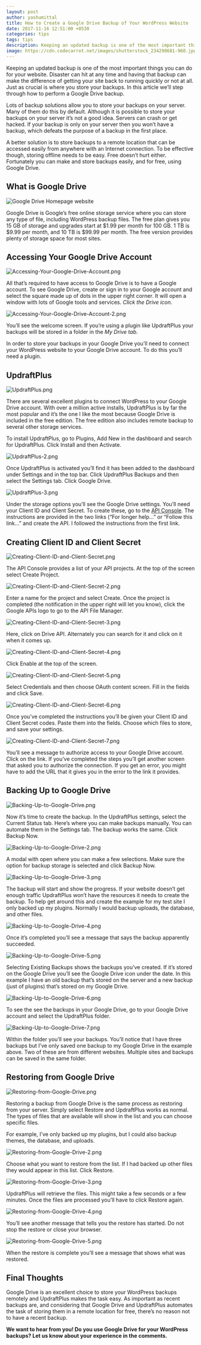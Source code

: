 ```yaml
---
layout: post
author: yashumittal
title: How to Create a Google Drive Backup of Your WordPress Website
date: 2017-11-16 12:51:00 +0530
categories: tips
tags: tips
description: Keeping an updated backup is one of the most important things you can do for your website. Disaster can hit at any time and having that backup can make the difference of getting your site back to running quickly or not at all. Just as crucial is where you store your backups.
image: https://cdn.codecarrot.net/images/shutterstock_234298681-960.jpg
---
```


Keeping an updated backup is one of the most important things you can do for your website. Disaster can hit at any time and having that backup can make the difference of getting your site back to running quickly or not at all. Just as crucial is where you store your backups. In this article we’ll step through how to perform a Google Drive backup.

Lots of backup solutions allow you to store your backups on your server. Many of them do this by default. Although it is possible to store your backups on your server it’s not a good idea. Servers can crash or get hacked. If your backup is only on your server then you won’t have a backup, which defeats the purpose of a backup in the first place.

A better solution is to store backups to a remote location that can be accessed easily from anywhere with an Internet connection. To be effective though, storing offline needs to be easy. Free doesn’t hurt either. Fortunately you can make and store backups easily, and for free, using Google Drive.

## What is Google Drive

![Google Drive Homepage website](https://cdn.codecarrot.net/images/What-is-Google-Drive.png)

Google Drive is Google’s free online storage service where you can store any type of file, including WordPress backup files. The free plan gives you 15 GB of storage and upgrades start at $1.99 per month for 100 GB. 1 TB is $9.99 per month, and 10 TB is $99.99 per month. The free version provides plenty of storage space for most sites.

## Accessing Your Google Drive Account

![Accessing-Your-Google-Drive-Account.png](https://cdn.codecarrot.net/images/Accessing-Your-Google-Drive-Account.png)

All that’s required to have access to Google Drive is to have a Google account. To see Google Drive, create or sign in to your Google account and select the square made up of dots in the upper right corner. It will open a window with lots of Google tools and services. *Click the Drive icon*.

![Accessing-Your-Google-Drive-Account-2.png](https://cdn.codecarrot.net/images/Accessing-Your-Google-Drive-Account-2.png)

You’ll see the welcome screen. If you’re using a plugin like UpdraftPlus your backups will be stored in a folder in the *My Drive tab*.

In order to store your backups in your Google Drive you’ll need to connect your WordPress website to your Google Drive account. To do this you’ll need a plugin.

## UpdraftPlus

![UpdraftPlus.png](https://cdn.codecarrot.net/images/UpdraftPlus.png)

There are several excellent plugins to connect WordPress to your Google Drive account. With over a million active installs, UpdraftPlus is by far the most popular and it’s the one I like the most because Google Drive is included in the free edition. The free edition also includes remote backup to several other storage services.

To install UpdraftPlus, go to Plugins, Add New in the dashboard and search for UpdraftPlus. Click Install and then Activate.

![UpdraftPlus-2.png](https://cdn.codecarrot.net/images/UpdraftPlus-2.png)

Once UpdraftPlus is activated you’ll find it has been added to the dashboard under Settings and in the top bar. Click UpdraftPlus Backups and then select the Settings tab. Click Google Drive.

![UpdraftPlus-3.png](https://cdn.codecarrot.net/images/UpdraftPlus-3.png)

Under the storage options you’ll see the Google Drive settings. You’ll need your Client ID and Client Secret. To create these, go to the [API Console](//code.google.com/apis/console/). The instructions are provided in the two links (“For longer help…” or “Follow this link…” and create the API. I followed the instructions from the first link.

## Creating Client ID and Client Secret

![Creating-Client-ID-and-Client-Secret.png](https://cdn.codecarrot.net/images/Creating-Client-ID-and-Client-Secret.png)

The API Console provides a list of your API projects. At the top of the screen select Create Project.

![Creating-Client-ID-and-Client-Secret-2.png](https://cdn.codecarrot.net/images/Creating-Client-ID-and-Client-Secret-2.png)

Enter a name for the project and select Create. Once the project is completed (the notification in the upper right will let you know), click the Google APIs logo to go to the API File Manager.

![Creating-Client-ID-and-Client-Secret-3.png](https://cdn.codecarrot.net/images/Creating-Client-ID-and-Client-Secret-3.png)

Here, click on Drive API. Alternately you can search for it and click on it when it comes up.

![Creating-Client-ID-and-Client-Secret-4.png](https://cdn.codecarrot.net/images/Creating-Client-ID-and-Client-Secret-4.png)

Click Enable at the top of the screen.

![Creating-Client-ID-and-Client-Secret-5.png](https://cdn.codecarrot.net/images/Creating-Client-ID-and-Client-Secret-5.png)

Select Credentials and then choose OAuth content screen. Fill in the fields and click Save.

![Creating-Client-ID-and-Client-Secret-6.png](https://cdn.codecarrot.net/images/Creating-Client-ID-and-Client-Secret-6.png)

Once you’ve completed the instructions you’ll be given your Client ID and Client Secret codes. Paste them into the fields. Choose which files to store, and save your settings.

![Creating-Client-ID-and-Client-Secret-7.png](https://cdn.codecarrot.net/images/Creating-Client-ID-and-Client-Secret-7.png)

You’ll see a message to authorize access to your Google Drive account. Click on the link. If you’ve completed the steps you’ll get another screen that asked you to authorize the connection. If you get an error, you might have to add the URL that it gives you in the error to the link it provides.

## Backing Up to Google Drive

![Backing-Up-to-Google-Drive.png](https://cdn.codecarrot.net/images/Backing-Up-to-Google-Drive.png)

Now it’s time to create the backup. In the UpdraftPlus settings, select the Current Status tab. Here’s where you can make backups manually. You can automate them in the Settings tab. The backup works the same. Click Backup Now.

![Backing-Up-to-Google-Drive-2.png](https://cdn.codecarrot.net/images/Backing-Up-to-Google-Drive-2.png)

A modal with open where you can make a few selections. Make sure the option for backup storage is selected and click Backup Now.

![Backing-Up-to-Google-Drive-3.png](https://cdn.codecarrot.net/images/Backing-Up-to-Google-Drive-3.png)

The backup will start and show the progress. If your website doesn’t get enough traffic UpdraftPlus won’t have the resources it needs to create the backup. To help get around this and create the example for my test site I only backed up my plugins. Normally I would backup uploads, the database, and other files.

![Backing-Up-to-Google-Drive-4.png](https://cdn.codecarrot.net/images/Backing-Up-to-Google-Drive-4.png)

Once it’s completed you’ll see a message that says the backup apparently succeeded.

![Backing-Up-to-Google-Drive-5.png](https://cdn.codecarrot.net/images/Backing-Up-to-Google-Drive-5.png)

Selecting Existing Backups shows the backups you’ve created. If it’s stored on the Google Drive you’ll see the Google Drive icon under the date. In this example I have an old backup that’s stored on the server and a new backup (just of plugins) that’s stored on my Google Drive.

![Backing-Up-to-Google-Drive-6.png](https://cdn.codecarrot.net/images/Backing-Up-to-Google-Drive-6.png)

To see the see the backups in your Google Drive, go to your Google Drive account and select the UpdraftPlus folder.

![Backing-Up-to-Google-Drive-7.png](https://cdn.codecarrot.net/images/Backing-Up-to-Google-Drive-7.png)

Within the folder you’ll see your backups. You’ll notice that I have three backups but I’ve only saved one backup to my Google Drive in the example above. Two of these are from different websites. Multiple sites and backups can be saved in the same folder.

## Restoring from Google Drive

![Restoring-from-Google-Drive.png](https://cdn.codecarrot.net/images/Restoring-from-Google-Drive.png)

Restoring a backup from Google Drive is the same process as restoring from your server. Simply select Restore and UpdraftPlus works as normal. The types of files that are available will show in the list and you can choose specific files.

For example, I’ve only backed up my plugins, but I could also backup themes, the database, and uploads.

![Restoring-from-Google-Drive-2.png](https://cdn.codecarrot.net/images/Restoring-from-Google-Drive-2.png)

Choose what you want to restore from the list. If I had backed up other files they would appear in this list. Click Restore.

![Restoring-from-Google-Drive-3.png](https://cdn.codecarrot.net/images/Restoring-from-Google-Drive-3.png)

UpdraftPlus will retrieve the files. This might take a few seconds or a few minutes. Once the files are processed you’ll have to click Restore again.

![Restoring-from-Google-Drive-4.png](https://cdn.codecarrot.net/images/Restoring-from-Google-Drive-4.png)

You’ll see another message that tells you the restore has started. Do not stop the restore or close your browser.

![Restoring-from-Google-Drive-5.png](https://cdn.codecarrot.net/images/Restoring-from-Google-Drive-5.png)

When the restore is complete you’ll see a message that shows what was restored.

## Final Thoughts

Google Drive is an excellent choice to store your WordPress backups remotely and UpdraftPlus makes the task easy. As important as recent backups are, and considering that Google Drive and UpdraftPlus automates the task of storing them in a remote location for free, there’s no reason not to have a recent backup.

**We want to hear from you! Do you use Google Drive for your WordPress backups? Let us know about your experience in the comments.**

